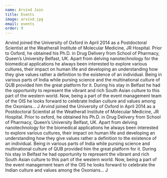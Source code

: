 ```yaml
---
name: Arvind Jain
title: Events
image: arvind.jpg
email: events
order: 9
---
```


Arvind joined the University of Oxford in April 2014 as a Postdoctoral Scientist at the Weatherall Institute of Molecular Medicine, JR Hospital. Prior to Oxford, he obtained his Ph.D. in Drug Delivery from School of Pharmacy, Queen’s University Belfast, UK. Apart from delving nanotechnology for the biomedical applications he always been interested to explore various cultures, their impact on human life and developing an understanding how they give values rather a definition to the existence of an individual. Being in various parts of India while pursing science and the multinational culture of QUB provided him the great platform for it. During his stay in Belfast he had the opportunity to represent the vibrant and rich South Asian culture to this part of the western world. Now, being a part of the event management team of the OIS he looks forward to celebrate Indian culture and values among the Oxonians… J
Arvind joined the University of Oxford in April 2014 as a Postdoctoral Scientist at the Weatherall Institute of Molecular Medicine, JR Hospital. Prior to oxford, he obtained his Ph.D. in Drug Delivery from School of Pharmacy, Queen’s University Belfast, UK. Apart from delving nanotechnology for the biomedical applications he always been interested to explore various cultures, their impact on human life and developing an understanding how they give values rather a definition to the existence of an individual. Being in various parts of India while pursing science and multinational culture of QUB provided him the great platform for it. During his stay in Belfast he had opportunity to represent the vibrant and rich South Asian culture to this part of the western world. Now, being a part of the event management team of the OIS he looks forward to celebrate the Indian culture and values among the Oxonians… J
